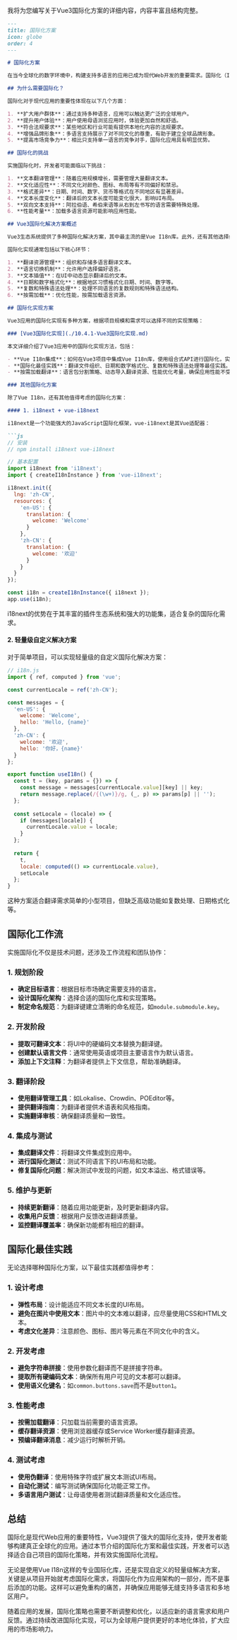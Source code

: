 我将为您编写关于Vue3国际化方案的详细内容，内容丰富且结构完整。

```markdown:c:\project\kphub\src\.help\rpa\knowdge_rules.md
---
title: 国际化方案
icon: globe
order: 4
---

# 国际化方案

在当今全球化的数字环境中，构建支持多语言的应用已成为现代Web开发的重要需求。国际化（Internationalization，简称i18n）不仅仅是翻译文本，还包括适应不同地区的日期格式、数字表示、货币符号等文化差异。Vue3提供了强大而灵活的国际化解决方案，使开发者能够轻松构建面向全球用户的应用。

## 为什么需要国际化？

国际化对于现代应用的重要性体现在以下几个方面：

1. **扩大用户群体**：通过支持多种语言，应用可以触达更广泛的全球用户。
2. **提升用户体验**：用户使用母语浏览应用时，体验更加自然和舒适。
3. **符合法规要求**：某些地区和行业可能有提供本地化内容的法规要求。
4. **增强品牌形象**：多语言支持展示了对不同文化的尊重，有助于建立全球品牌形象。
5. **提高市场竞争力**：相比只支持单一语言的竞争对手，国际化应用具有明显优势。

## 国际化的挑战

实施国际化时，开发者可能面临以下挑战：

1. **文本翻译管理**：随着应用规模增长，需要管理大量翻译文本。
2. **文化适应性**：不同文化对颜色、图标、布局等有不同偏好和禁忌。
3. **格式差异**：日期、时间、数字、货币等格式在不同地区有显著差异。
4. **文本长度变化**：翻译后的文本长度可能变化很大，影响UI布局。
5. **双向文本支持**：阿拉伯语、希伯来语等从右到左书写的语言需要特殊处理。
6. **性能考量**：加载多语言资源可能影响应用性能。

## Vue3国际化解决方案概述

Vue3生态系统提供了多种国际化解决方案，其中最主流的是Vue I18n库。此外，还有其他选择如vue-i18next、i18next-vue等。本节将主要介绍Vue I18n的使用，因为它是Vue官方推荐的国际化解决方案，与Vue3完美集成。

国际化实现通常包括以下核心环节：

1. **翻译资源管理**：组织和存储多语言翻译文本。
2. **语言切换机制**：允许用户选择偏好语言。
3. **文本插值**：在UI中动态显示翻译后的文本。
4. **日期和数字格式化**：根据地区习惯格式化日期、时间、数字等。
5. **复数和特殊语法处理**：处理不同语言的复数规则和特殊语法结构。
6. **按需加载**：优化性能，按需加载语言资源。

## 国际化实现方案

Vue3应用的国际化实现有多种方案，根据项目规模和需求可以选择不同的实现策略：

### [Vue3国际化实现](./10.4.1-Vue3国际化实现.md)

本文详细介绍了Vue3应用中的国际化实现方法，包括：

- **Vue I18n集成**：如何在Vue3项目中集成Vue I18n库，使用组合式API进行国际化，实现动态语言切换。
- **国际化最佳实践**：翻译文件组织、日期和数字格式化、复数和特殊语法处理等最佳实践。
- **按需加载翻译**：语言包分割策略、动态导入翻译资源、性能优化考量，确保应用性能不受影响。

### 其他国际化方案

除了Vue I18n，还有其他值得考虑的国际化方案：

#### 1. i18next + vue-i18next

i18next是一个功能强大的JavaScript国际化框架，vue-i18next是其Vue适配器：

```js
// 安装
// npm install i18next vue-i18next

// 基本配置
import i18next from 'i18next';
import { createI18nInstance } from 'vue-i18next';

i18next.init({
  lng: 'zh-CN',
  resources: {
    'en-US': {
      translation: {
        welcome: 'Welcome'
      }
    },
    'zh-CN': {
      translation: {
        welcome: '欢迎'
      }
    }
  }
});

const i18n = createI18nInstance({ i18next });
app.use(i18n);
```

i18next的优势在于其丰富的插件生态系统和强大的功能集，适合复杂的国际化需求。

#### 2. 轻量级自定义解决方案

对于简单项目，可以实现轻量级的自定义国际化解决方案：

```js
// i18n.js
import { ref, computed } from 'vue';

const currentLocale = ref('zh-CN');

const messages = {
  'en-US': {
    welcome: 'Welcome',
    hello: 'Hello, {name}'
  },
  'zh-CN': {
    welcome: '欢迎',
    hello: '你好，{name}'
  }
};

export function useI18n() {
  const t = (key, params = {}) => {
    const message = messages[currentLocale.value][key] || key;
    return message.replace(/{(\w+)}/g, (_, p) => params[p] || '');
  };
  
  const setLocale = (locale) => {
    if (messages[locale]) {
      currentLocale.value = locale;
    }
  };
  
  return {
    t,
    locale: computed(() => currentLocale.value),
    setLocale
  };
}
```

这种方案适合翻译需求简单的小型项目，但缺乏高级功能如复数处理、日期格式化等。

## 国际化工作流

实施国际化不仅是技术问题，还涉及工作流程和团队协作：

### 1. 规划阶段

- **确定目标语言**：根据目标市场确定需要支持的语言。
- **设计国际化架构**：选择合适的国际化库和实现策略。
- **制定命名规范**：为翻译键建立清晰的命名规范，如`module.submodule.key`。

### 2. 开发阶段

- **提取可翻译文本**：将UI中的硬编码文本替换为翻译键。
- **创建默认语言文件**：通常使用英语或项目主要语言作为默认语言。
- **添加上下文注释**：为翻译者提供上下文信息，帮助准确翻译。

### 3. 翻译阶段

- **使用翻译管理工具**：如Lokalise、Crowdin、POEditor等。
- **提供翻译指南**：为翻译者提供术语表和风格指南。
- **实施翻译审核**：确保翻译质量和一致性。

### 4. 集成与测试

- **集成翻译文件**：将翻译文件集成到应用中。
- **进行国际化测试**：测试不同语言下的UI布局和功能。
- **修复国际化问题**：解决测试中发现的问题，如文本溢出、格式错误等。

### 5. 维护与更新

- **持续更新翻译**：随着应用功能更新，及时更新翻译内容。
- **收集用户反馈**：根据用户反馈改进翻译质量。
- **监控翻译覆盖率**：确保新功能都有相应的翻译。

## 国际化最佳实践

无论选择哪种国际化方案，以下最佳实践都值得参考：

### 1. 设计考虑

- **弹性布局**：设计能适应不同文本长度的UI布局。
- **避免在图片中使用文本**：图片中的文本难以翻译，应尽量使用CSS和HTML文本。
- **考虑文化差异**：注意颜色、图标、图片等元素在不同文化中的含义。

### 2. 开发考虑

- **避免字符串拼接**：使用参数化翻译而不是拼接字符串。
- **提取所有硬编码文本**：确保所有用户可见的文本都可以翻译。
- **使用语义化键名**：如`common.buttons.save`而不是`button1`。

### 3. 性能考虑

- **按需加载翻译**：只加载当前需要的语言资源。
- **缓存翻译资源**：使用浏览器缓存或Service Worker缓存翻译资源。
- **预编译翻译消息**：减少运行时解析开销。

### 4. 测试考虑

- **使用伪翻译**：使用特殊字符或扩展文本测试UI布局。
- **自动化测试**：编写测试确保国际化功能正常工作。
- **多语言用户测试**：让母语使用者测试翻译质量和文化适应性。

## 总结

国际化是现代Web应用的重要特性，Vue3提供了强大的国际化支持，使开发者能够构建真正全球化的应用。通过本节介绍的国际化方案和最佳实践，开发者可以选择适合自己项目的国际化策略，并有效实施国际化流程。

无论是使用Vue I18n这样的专业国际化库，还是实现自定义的轻量级解决方案，关键是从项目开始就考虑国际化需求，将国际化作为应用架构的一部分，而不是事后添加的功能。这样可以避免重构的痛苦，并确保应用能够无缝支持多语言和多地区用户。

随着应用的发展，国际化策略也需要不断调整和优化，以适应新的语言需求和用户反馈。通过持续改进国际化实现，可以为全球用户提供更好的本地化体验，扩大应用的市场影响力。
```